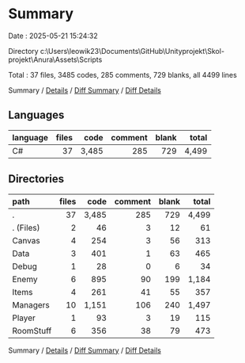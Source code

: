 # Summary

Date : 2025-05-21 15:24:32

Directory c:\\Users\\leowik23\\Documents\\GitHub\\Unityprojekt\\Skol-projekt\\Anura\\Assets\\Scripts

Total : 37 files,  3485 codes, 285 comments, 729 blanks, all 4499 lines

Summary / [Details](details.md) / [Diff Summary](diff.md) / [Diff Details](diff-details.md)

## Languages
| language | files | code | comment | blank | total |
| :--- | ---: | ---: | ---: | ---: | ---: |
| C# | 37 | 3,485 | 285 | 729 | 4,499 |

## Directories
| path | files | code | comment | blank | total |
| :--- | ---: | ---: | ---: | ---: | ---: |
| . | 37 | 3,485 | 285 | 729 | 4,499 |
| . (Files) | 2 | 46 | 3 | 12 | 61 |
| Canvas | 4 | 254 | 3 | 56 | 313 |
| Data | 3 | 401 | 1 | 63 | 465 |
| Debug | 1 | 28 | 0 | 6 | 34 |
| Enemy | 6 | 895 | 90 | 199 | 1,184 |
| Items | 4 | 261 | 41 | 55 | 357 |
| Managers | 10 | 1,151 | 106 | 240 | 1,497 |
| Player | 1 | 93 | 3 | 19 | 115 |
| RoomStuff | 6 | 356 | 38 | 79 | 473 |

Summary / [Details](details.md) / [Diff Summary](diff.md) / [Diff Details](diff-details.md)